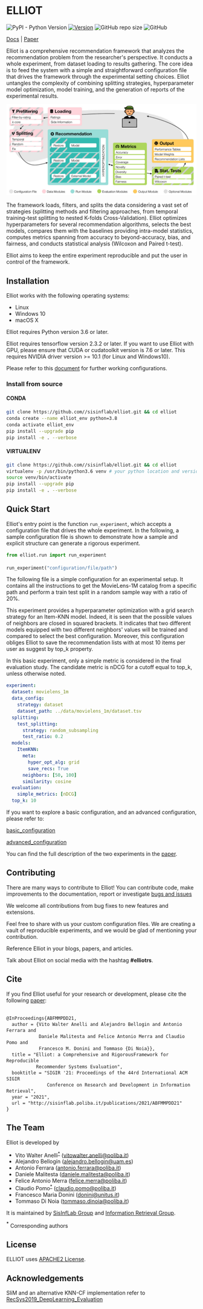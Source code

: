 # ELLIOT

![PyPI - Python Version](https://img.shields.io/badge/python-3.6%7C3.7%7C3.8-blue) [![Version](https://img.shields.io/badge/version-v0.2.1-green)](https://github.com/sisinflab/elliot) ![GitHub repo size](https://img.shields.io/github/repo-size/sisinflab/elliot) ![GitHub](https://img.shields.io/github/license/sisinflab/elliot.svg)

[Docs] | [Paper]

[Docs]: https://elliot.readthedocs.io/en/latest/

[Paper]: https://arxiv.org/abs/2103.02590

Elliot is a comprehensive recommendation framework that analyzes the recommendation problem from the researcher's perspective.
It conducts a whole experiment, from dataset loading to results gathering.
The core idea is to feed the system with a simple and straightforward configuration file that drives the framework 
through the experimental setting choices.
Elliot untangles the complexity of combining splitting strategies, hyperparameter model optimization, model training, 
and the generation of reports of the experimental results.

![system schema](img/elliot_img.png)

The framework loads, filters, and splits the data considering a vast set of strategies (splitting methods and filtering 
approaches, from temporal training-test splitting to nested K-folds Cross-Validation).
Elliot optimizes hyperparameters for several recommendation algorithms, selects the best models, compares them with the 
baselines providing intra-model statistics, computes metrics spanning from accuracy to beyond-accuracy, bias, and fairness, 
and conducts statistical analysis (Wilcoxon and Paired t-test).

Elliot aims to keep the entire experiment reproducible and put the user in control of the framework.

## Installation
Elliot works with the following operating systems:

* Linux
* Windows 10
* macOS X

Elliot requires Python version 3.6 or later.

Elliot requires tensorflow version 2.3.2 or later. If you want to use Elliot with GPU,
please ensure that CUDA or cudatoolkit version is 7.6 or later.
This requires NVIDIA driver version >= 10.1 (for Linux and Windows10).

Please refer to this [document](https://www.tensorflow.org/install/source#gpu) for further 
working configurations.


### Install from source

#### CONDA
```bash
git clone https://github.com//sisinflab/elliot.git && cd elliot
conda create --name elliot_env python=3.8
conda activate elliot_env
pip install --upgrade pip
pip install -e . --verbose
```

#### VIRTUALENV
```bash
git clone https://github.com//sisinflab/elliot.git && cd elliot
virtualenv -p /usr/bin/python3.6 venv # your python location and version
source venv/bin/activate
pip install --upgrade pip
pip install -e . --verbose
```

## Quick Start

Elliot's entry point is the function `run_experiment`, which accepts a configuration file that drives the whole experiment. 
In the following, a sample configuration file is shown to demonstrate how a sample and explicit structure can generate a rigorous experiment.

```python
from elliot.run import run_experiment

run_experiment("configuration/file/path")
```

The following file is a simple configuration for an experimental setup. It contains all the instructions to get 
the MovieLens-1M catalog from a specific path and perform a train test split in a random sample way with a ratio of 20%.

This experiment provides a hyperparameter optimization with a grid search strategy for an Item-KNN model. Indeed, 
it is seen that the possible values of neighbors are closed in squared brackets. It indicates that two different models 
equipped with two different neighbors' values will be trained and compared to select the best configuration. Moreover, 
this configuration obliges Elliot to save the recommendation lists with at most 10 items per user as suggest by top_k property.

In this basic experiment, only a simple metric is considered in the final evaluation study. The candidate metric is nDCG 
for a cutoff equal to top_k, unless otherwise noted.

```yaml
experiment:
  dataset: movielens_1m
  data_config:
    strategy: dataset
    dataset_path: ../data/movielens_1m/dataset.tsv
  splitting:
    test_splitting:
      strategy: random_subsampling
      test_ratio: 0.2
  models:
    ItemKNN:
      meta:
        hyper_opt_alg: grid
        save_recs: True
      neighbors: [50, 100]
      similarity: cosine
  evaluation:
    simple_metrics: [nDCG]
  top_k: 10
```

If you want to explore a basic configuration, and an advanced configuration, please refer to:

[basic_configuration](basic_configuration.md)

[advanced_configuration](advanced_configuration.md)

You can find the full description of the two experiments in the [paper](https://arxiv.org/abs/2103.02590).

## Contributing

There are many ways to contribute to Elliot! You can contribute code, make improvements to the documentation, report or investigate [bugs and issues](https://github.com/sisinflab/elliot/issues)

We welcome all contributions from bug fixes to new features and extensions.

Feel free to share with us your custom configuration files. We are creating a vault of reproducible experiments, and we would be glad of mentioning your contribution.

Reference Elliot in your blogs, papers, and articles.

Talk about Elliot on social media with the hashtag **#elliotrs**.

## Cite

If you find Elliot useful for your research or development, please cite the following [paper](http://sisinflab.poliba.it/publications/2021/ABFMMPDD21/_RUN__SIGIR2021_RecSys_Framework.pdf):

```

@InProceedings{ABFMMPDD21,
  author = {Vito Walter Anelli and Alejandro Bellogin and Antonio Ferrara and 
            Daniele Malitesta and Felice Antonio Merra and Claudio Pomo and 
            Francesco M. Donini and Tommaso {Di Noia}},
  title = "Elliot: a Comprehensive and RigorousFramework for Reproducible 
           Recommender Systems Evaluation",
  booktitle = "SIGIR '21: Proceedings of the 44rd International ACM SIGIR 
               Conference on Research and Development in Information Retrieval",
  year = "2021",
  url = "http://sisinflab.poliba.it/publications/2021/ABFMMPDD21"
} 

```

## The Team
Elliot is developed by
* Vito Walter Anelli<sup id="a1">[*](#f1)</sup> (vitowalter.anelli@poliba.it)
* Alejandro Bellogín (alejandro.bellogin@uam.es)
* Antonio Ferrara (antonio.ferrara@poliba.it)
* Daniele Malitesta (daniele.malitesta@poliba.it)
* Felice Antonio Merra (felice.merra@poliba.it)
* Claudio Pomo<sup id="a1">[*](#f1)</sup> (claudio.pomo@poliba.it)
* Francesco Maria Donini (donini@unitus.it)
* Tommaso Di Noia (tommaso.dinoia@poliba.it)

It is maintained by [SisInfLab Group](http://sisinflab.poliba.it/) and [Information Retrieval Group](http://ir.ii.uam.es/).

<b id="f1"><sup>*</sup></b> Corresponding authors
## License
ELLIOT uses [APACHE2 License](./LICENSE).

## Acknowledgements

SliM and an alternative KNN-CF implementation refer to [RecSys2019_DeepLearning_Evaluation](https://github.com/MaurizioFD/RecSys2019_DeepLearning_Evaluation)
